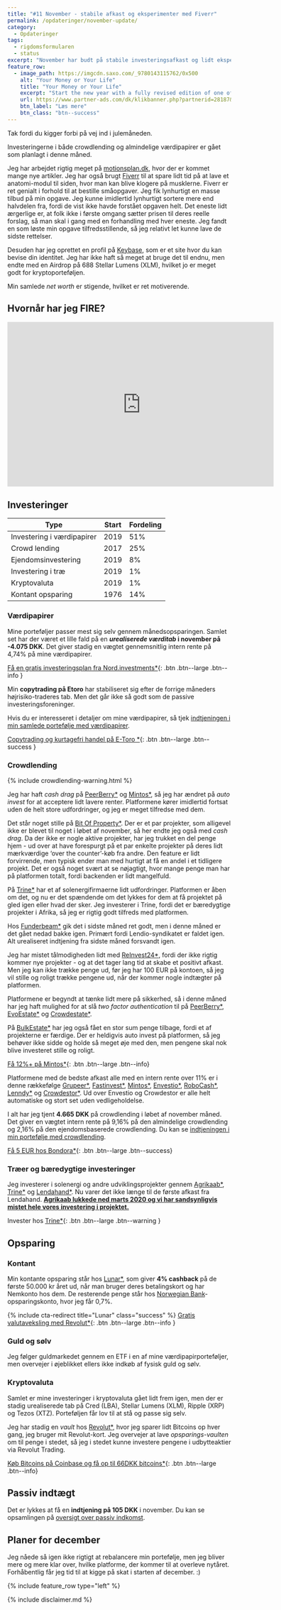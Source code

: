 ```yaml
---
title: "#11 November - stabile afkast og eksperimenter med Fiverr"
permalink: /opdateringer/november-update/
category:
  - Opdateringer
tags:
  - rigdomsformularen
  - status
excerpt: "November har budt på stabile investeringsafkast og lidt eksperimenter med Fiverr."
feature_row:
  - image_path: https://imgcdn.saxo.com/_9780143115762/0x500
    alt: "Your Money or Your Life"
    title: "Your Money or Your Life"
    excerpt: "Start the new year with a fully revised edition of one of the most influential books ever written on personal finance with more than a million copies sold"
    url: https://www.partner-ads.com/dk/klikbanner.php?partnerid=28187&bannerid=43264&htmlurl=https://www.saxo.com/dk/your-money-or-your-life_vicki-robin_paperback_9780143115762
    btn_label: "Læs mere"
    btn_class: "btn--success"
---
```


Tak fordi du kigger forbi på vej ind i julemåneden.

Investeringerne i både crowdlending og almindelige værdipapirer er gået som planlagt i denne måned.

Jeg har arbejdet rigtig meget på [motionsplan.dk](http://www.motionsplan.dk/), hvor der er kommet mange nye artikler. Jeg har også brugt [Fiverr](/go/fiverr) til at spare lidt tid på at lave et anatomi-modul til siden, hvor man kan blive klogere på musklerne. Fiverr er ret genialt i forhold til at bestille småopgaver. Jeg fik lynhurtigt en masse tilbud på min opgave. Jeg kunne imidlertid lynhurtigt sortere mere end halvdelen fra, fordi de vist ikke havde forstået opgaven helt. Det eneste lidt ærgerlige er, at folk ikke i første omgang sætter prisen til deres reelle forslag, så man skal i gang med en forhandling med hver eneste. Jeg fandt en som løste min opgave tilfredsstillende, så jeg relativt let kunne lave de sidste rettelser.

Desuden har jeg oprettet en profil på [Keybase](http://www.keybase.io), som er et site hvor du kan bevise din identitet. Jeg har ikke haft så meget at bruge det til endnu, men endte med en Airdrop på 688 Stellar Lumens (XLM), hvilket jo er meget godt for kryptoporteføljen.

Min samlede _net worth_ er stigende, hvilket er ret motiverende.

## Hvornår har jeg FIRE?

<iframe width="600" height="371" seamless frameborder="0" scrolling="no" src="https://docs.google.com/spreadsheets/d/e/2PACX-1vQKZZbdj1cM5A4yCXjtjhxowXHoMhioXI-OR-mEPmmGgqQhcSr250VUM8SGVvRkWZziWUYleizmqAC2/pubchart?oid=1861475684&amp;format=image"></iframe>

## Investeringer


| Type                        | Start | Fordeling |
|-----------------------------|-------|-----------|
| Investering i værdipapirer  | 2019  | 51%       |
| Crowd lending               | 2017  | 25%       |
| Ejendomsinvestering         | 2019  | 8%        |
| Investering i træ           | 2019  | 1%        |
| Kryptovaluta                | 2019  | 1%        |
| Kontant opsparing           | 1976  | 14%       |

### Værdipapirer

Mine porteføljer passer mest sig selv gennem månedsopsparingen. Samlet set har der været et lille fald på en **_urealiserede værditab_ i november på -4.075 DKK**. Det giver stadig en vægtet gennemsnitlig intern rente på 4,74% på mine værdipapirer.

[Få en gratis investeringsplan fra Nord.investments\*](/go/nord/){: .btn .btn--large .btn--info }

Min **copytrading på Etoro** har stabiliseret sig efter de forrige måneders højrisiko-traderes tab. Men det går ikke så godt som de passive investeringsforeninger.

Hvis du er interesseret i detaljer om mine værdipapirer, så tjek [indtjeningen i min samlede portefølje med værdipapirer](/investeringer/).

[Copytrading og kurtagefri handel på E-Toro \*](/go/etoro/){: .btn .btn--large .btn--success }

### Crowdlending

{% include crowdlending-warning.html %}

Jeg har haft _cash drag_ på [PeerBerry\*](/go/peerberry/) og [Mintos\*](/go/mintos/), så jeg har ændret på _auto invest_ for at acceptere lidt lavere renter. Platformene kører imidlertid fortsat uden de helt store udfordringer, og jeg er meget tilfredse med dem.

Det står noget stille på [Bit Of Property\*](/go/bitofproperty/). Der er et par projekter, som alligevel ikke er blevet til noget i løbet af november, så her endte jeg også med _cash drag_. Da der ikke er nogle aktive projekter, har jeg trukket en del penge hjem - ud over at have forespurgt på et par enkelte projekter på deres lidt mærkværdige ‘over the counter’-køb fra andre. Den feature er lidt forvirrende, men typisk ender man med hurtigt at få en andel i et tidligere projekt. Det er også noget svært at se nøjagtigt, hvor mange penge man har på platformen totalt, fordi backenden er lidt mangelfuld.

På [Trine\*](/go/trine/) har et af solenergifirmaerne lidt udfordringer. Platformen er åben om det, og nu er det spændende om det lykkes for dem at få projektet på gled igen eller hvad der sker. Jeg investerer i Trine, fordi det er bæredygtige projekter i Afrika, så jeg er rigtig godt tilfreds med platformen.

Hos [Funderbeam\*](/go/funderbeam/) gik det i sidste måned ret godt, men i denne måned er det gået nedad bakke igen. Primært fordi Lendio-syndikatet er faldet igen. Alt urealiseret indtjening fra sidste måned forsvandt igen.

Jeg har mistet tålmodigheden lidt med [ReInvest24\*](/go/reinvest24/), fordi der ikke rigtig kommer nye projekter - og at det tager lang tid at skabe et positivt afkast. Men jeg kan ikke trække penge ud, før jeg har 100 EUR på kontoen, så jeg vil stille og roligt trække pengene ud, når der kommer nogle indtægter på platformen.

Platformene er begyndt at tænke lidt mere på sikkerhed, så i denne måned har jeg haft mulighed for at slå _two factor authentication_ til på [PeerBerry\*](/go/peerberry/), [EvoEstate\*](/go/evoestate/) og [Crowdestate\*](/go/crowdestate/).

På [BulkEstate\*](/go/bulkestate/) har jeg også fået en stor sum penge tilbage, fordi et af projekterne er færdige. Der er heldigvis auto invest på platformen, så jeg behøver ikke sidde og holde så meget øje med den, men pengene skal nok blive investeret stille og roligt.

[Få 12%+ på Mintos\*](/go/mintos/){: .btn .btn--large .btn--info}

Platformene med de bedste afkast alle med en  intern rente over 11% er i denne rækkefølge [Grupeer\*](/go/grupeer/), [Fastinvest\*](/go/fastinvest/), [Mintos\*](/go/mintos/), [Envestio\*](/go/envestio/), [RoboCash\*](/go/robocash/), [Lenndy\*](/go/lenndy) og [Crowdestor\*](/go/crowdestor/). Ud over Envestio og Crowdestor er alle helt automatiske og stort set uden vedligeholdelse.

I alt har jeg tjent **4.665 DKK** på crowdlending i løbet af november måned. Det giver en vægtet intern rente på 9,16% på den almindelige crowdlending og 2,16% på den ejendomsbaserede crowdlending. Du kan se [indtjeningen i min portefølje med crowdlending](/crowdlending/).

[Få 5 EUR hos Bondora\*](/go/bondora/){: .btn .btn--large .btn--success}

### Træer og bæredygtige investeringer

Jeg investerer i solenergi og andre udviklingsprojekter gennem [Agrikaab\*](/go/agrikaab/), [Trine\*](/go/trine/) og [Lendahand\*](/go/lendahand/). Nu varer det ikke længe til de første afkast fra Lendahand. <ins>**Agrikaab lukkede ned marts 2020 og vi har sandsynligvis mistet hele vores investering i projektet.**</ins>

Invester hos [Trine\*](/go/trine/){: .btn .btn--large .btn--warning }

## Opsparing

### Kontant

Min kontante opsparing står hos [Lunar\*](/go/lunar/), som giver **4% cashback** på de første 50.000 kr året ud, når man bruger deres betalingskort og har Nemkonto hos dem. De resterende penge står hos [Norwegian Bank](/go/norwegian/)-opsparingskonto, hvor jeg får 0,7%. 

{% include cta-redirect title="Lunar" class="success" %}
[Gratis valutaveksling med Revolut\*](/go/revolut/){: .btn .btn--large .btn--info }

### Guld og sølv

Jeg følger guldmarkedet gennem en ETF i en af mine værdipapirporteføljer, men overvejer i øjeblikket ellers ikke indkøb af fysisk guld og sølv.

### Kryptovaluta

Samlet er mine investeringer i kryptovaluta gået lidt frem igen, men der er stadig urealiserede tab på Cred (LBA), Stellar Lumens (XLM), Ripple (XRP) og Tezos (XTZ). Porteføljen får lov til at stå og passe sig selv.

Jeg har stadig en _vault_ hos [Revolut\*](/go/revolut/), hvor jeg sparer lidt Bitcoins op hver gang, jeg bruger mit Revolut-kort. Jeg overvejer at lave _opsparings-vaulten_ om til penge i stedet, så jeg i stedet kunne investere pengene i udbytteaktier via Revolut Trading.

[Køb Bitcoins på Coinbase og få op til 66DKK bitcoins\*](/go/coinbase/){: .btn .btn--large .btn--info}

## Passiv indtægt

Det er lykkes at få en **indtjening på 105 DKK** i november. Du kan se opsamlingen på [oversigt over passiv indkomst](/passiv-indkomst/). 

## Planer for december

Jeg nåede så igen ikke rigtigt at rebalancere min portefølje, men jeg bliver mere og mere klar over, hvilke platforme, der kommer til at overleve nytåret. Forhåbentlig får jeg tid til at kigge på skat i starten af december. :)

{% include feature_row type="left" %}

{% include disclaimer.md %}
